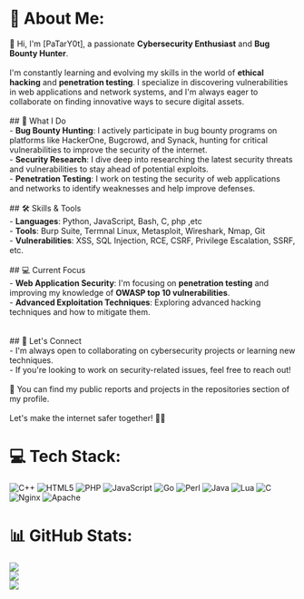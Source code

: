 
# 💫 About Me:
👋 Hi, I'm [PaTarY0t], a passionate **Cybersecurity Enthusiast** and **Bug Bounty Hunter**.<br><br>I'm constantly learning and evolving my skills in the world of **ethical hacking** and **penetration testing**. I specialize in discovering vulnerabilities in web applications and network systems, and I'm always eager to collaborate on finding innovative ways to secure digital assets.<br><br>## 🔐 What I Do<br>- **Bug Bounty Hunting**: I actively participate in bug bounty programs on platforms like HackerOne, Bugcrowd, and Synack, hunting for critical vulnerabilities to improve the security of the internet.<br>- **Security Research**: I dive deep into researching the latest security threats and vulnerabilities to stay ahead of potential exploits.<br>- **Penetration Testing**: I work on testing the security of web applications and networks to identify weaknesses and help improve defenses.<br>  <br>## 🛠️ Skills & Tools<br>- **Languages**: Python, JavaScript, Bash, C, php ,etc<br>- **Tools**: Burp Suite, Termnal Linux, Metasploit, Wireshark, Nmap, Git<br>- **Vulnerabilities**: XSS, SQL Injection, RCE, CSRF, Privilege Escalation, SSRF, etc.<br><br>## 💻 Current Focus<br>- **Web Application Security**: I'm focusing on **penetration testing** and improving my knowledge of **OWASP top 10 vulnerabilities**.<br>- **Advanced Exploitation Techniques**: Exploring advanced hacking techniques and how to mitigate them.<br>  <br><br>## 🌱 Let's Connect<br>- I'm always open to collaborating on cybersecurity projects or learning new techniques.<br>- If you're looking to work on security-related issues, feel free to reach out!<br><br>🔗 You can find my public reports and projects in the repositories section of my profile.<br><br>Let's make the internet safer together! 🕵️‍♂️<br>


# 💻 Tech Stack:
![C++](https://img.shields.io/badge/c++-%2300599C.svg?style=for-the-badge&logo=c%2B%2B&logoColor=white) ![HTML5](https://img.shields.io/badge/html5-%23E34F26.svg?style=for-the-badge&logo=html5&logoColor=white) ![PHP](https://img.shields.io/badge/php-%23777BB4.svg?style=for-the-badge&logo=php&logoColor=white) ![JavaScript](https://img.shields.io/badge/javascript-%23323330.svg?style=for-the-badge&logo=javascript&logoColor=%23F7DF1E) ![Go](https://img.shields.io/badge/go-%2300ADD8.svg?style=for-the-badge&logo=go&logoColor=white) ![Perl](https://img.shields.io/badge/perl-%2339457E.svg?style=for-the-badge&logo=perl&logoColor=white) ![Java](https://img.shields.io/badge/java-%23ED8B00.svg?style=for-the-badge&logo=openjdk&logoColor=white) ![Lua](https://img.shields.io/badge/lua-%232C2D72.svg?style=for-the-badge&logo=lua&logoColor=white) ![C](https://img.shields.io/badge/c-%2300599C.svg?style=for-the-badge&logo=c&logoColor=white) ![Nginx](https://img.shields.io/badge/nginx-%23009639.svg?style=for-the-badge&logo=nginx&logoColor=white) ![Apache](https://img.shields.io/badge/apache-%23D42029.svg?style=for-the-badge&logo=apache&logoColor=white)
# 📊 GitHub Stats:
![](https://github-readme-stats.vercel.app/api?username=patary0t&theme=dark&hide_border=false&include_all_commits=false&count_private=false)<br/>
![](https://nirzak-streak-stats.vercel.app/?user=patary0t&theme=dark&hide_border=false)<br/>
![](https://github-readme-stats.vercel.app/api/top-langs/?username=patary0t&theme=dark&hide_border=false&include_all_commits=false&count_private=false&layout=compact)



